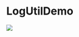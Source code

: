 # LogUtilDemo

[![](https://jitpack.io/v/sahilPathan1/LogUtilDemo.svg)](https://jitpack.io/#sahilPathan1/LogUtilDemo)
